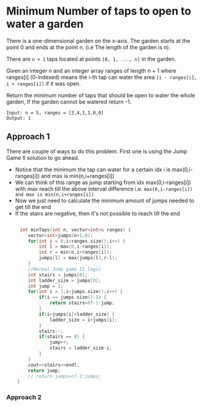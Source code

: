 # Minimum Number of taps to open to water a garden

There is a one-dimensional garden on the x-axis. The garden starts at the point 0 and ends at the point n. (i.e The length of the garden is n).

There are ```n + 1``` taps located at points ```[0, 1, ..., n]``` in the garden.

Given an integer n and an integer array ranges of length n + 1 where ranges[i] (0-indexed) means the i-th tap can water the area ```[i - ranges[i], i + ranges[i]]``` if it was open.

Return the minimum number of taps that should be open to water the whole garden, If the garden cannot be watered return -1.

```Input: n = 5, ranges = [3,4,1,1,0,0]```\
```Output: 1```

## Approach 1

There are couple of ways to do this problem. First one is using the Jump Game II solution to go ahead.

* Notice that the minimum the tap can water for a certain idx i is max(0,i-ranges[i]) and max is min(n,i+ranges[i])
* We can think of this range as jump starting from idx max(0,i-ranges[i]) with max reach till the above interval difference i.e. ```max(0,i-ranges[i]) and max is min(n,i+ranges[i])```
* Now we just need to calculate the minimum amount of jumps needed to get till the end
* If the stairs are negative, then it's not possible to reach till the end

``` c++

     int minTaps(int n, vector<int>& ranges) {
        vector<int>jumps(n+1,0);
        for(int i = 0;i<ranges.size();i++) {
            int l = max(0,i-ranges[i]);
            int r = min(n,i+ranges[i]);
            jumps[l] = max(jumps[l],r-l);
        }
        //Normal Jump game II logic
        int stairs = jumps[0];
        int ladder_size = jumps[0];
        int jump = 1;
        for(int i = 1;i<jumps.size();i++) {
            if(i == jumps.size()-1) {
                return stairs<0?-1:jump;
            }
            if(i+jumps[i]>ladder_size) {
                ladder_size = i+jumps[i];
            }
            stairs--;
            if(stairs == 0) {
                jump++;
                stairs = ladder_size-i;
            }
        }
        cout<<stairs<<endl;
        return jump;
        // return jumps>n?-1:jumps;
    }

```

### Approach 2
